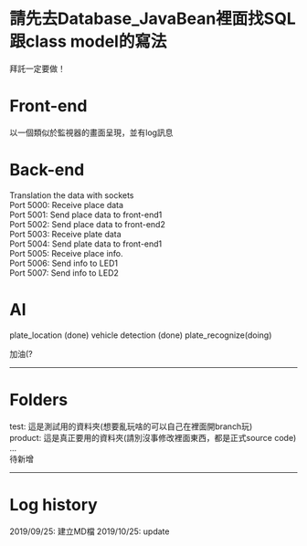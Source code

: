 # 請先去Database_JavaBean裡面找SQL跟class model的寫法
拜託一定要做！    

# Front-end     
以一個類似於監視器的畫面呈現，並有log訊息      

# Back-end
Translation the data with sockets   
Port 5000: Receive place data   
Port 5001: Send place data to front-end1   
Port 5002: Send place data to front-end2    
Port 5003: Receive plate data   
Port 5004: Send plate data to front-end1   
Port 5005: Receive place info.   
Port 5006: Send info to LED1   
Port 5007: Send info to LED2   

# AI
plate_location (done)
vehicle detection (done)
plate_recognize(doing)

加油(?    
___    

# Folders
test: 這是測試用的資料夾(想要亂玩啥的可以自己在裡面開branch玩)    
product: 這是真正要用的資料夾(請別沒事修改裡面東西，都是正式source code)    
...    
待新增   
___    

# Log history
2019/09/25: 建立MD檔
2019/10/25: update
